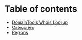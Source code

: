 # Table of contents

* [DomainTools Whois Lookup](README.md)
* [Categories](categories.md)
* [Regions](regions.md)